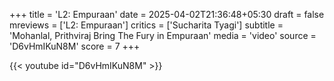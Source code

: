 +++
title = 'L2: Empuraan'
date = 2025-04-02T21:36:48+05:30
draft = false
mreviews = ['L2: Empuraan']
critics = ['Sucharita Tyagi']
subtitle = 'Mohanlal, Prithviraj Bring The Fury in Empuraan'
media = 'video'
source = 'D6vHmIKuN8M'
score = 7
+++

{{< youtube id="D6vHmIKuN8M" >}}
